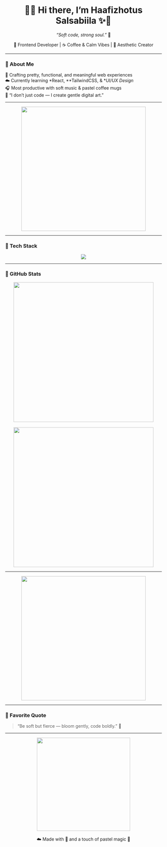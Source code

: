 <h1 align="center">🌸✨ Hi there, I’m <strong>Haafizhotus Salsabiila</strong> ✨🌸</h1>

<p align="center">
  <em>“Soft code, strong soul.”</em> 💖  
</p>

<p align="center">
  🌷 Frontend Developer | ☕ Coffee & Calm Vibes | 🎀 Aesthetic Creator  
</p>

---

### 💫 About Me
🌸 Crafting pretty, functional, and meaningful web experiences  
☁️ Currently learning *React, **TailwindCSS, & **UI/UX Design*  
🎧 Most productive with soft music & pastel coffee mugs  
💖 “I don’t just code — I create gentle digital art.”  

---

<p align="center">
  <img src="https://raw.githubusercontent.com/haafizhotus/haafizhotus/main/assets/pink-divider.gif" width="400"/>
</p>

---

### 🧠 Tech Stack
<p align="center">
  <img src="https://skillicons.dev/icons?i=html,css,js,react,tailwind,figma,python,vscode,github" />
</p>

---

### 🌸 GitHub Stats
<p align="center">
  <img src="https://github-readme-stats.vercel.app/api?username=haafizhotus&show_icons=true&theme=rose_pine&title_color=ffb6c1&icon_color=ffb6c1&text_color=faf0f6&bg_color=fef6f9" width="450"/>  
  <br/><br/>
  <img src="https://github-readme-streak-stats.herokuapp.com/?user=haafizhotus&theme=rose_pine&ring=ffb6c1&fire=ffb6c1&currStreakLabel=ffb6c1" width="450"/>
</p>

---

<p align="center">
  <img src="https://raw.githubusercontent.com/haafizhotus/haafizhotus/main/assets/pink-line.gif" width="400"/>
</p>

---

### 🌷 Favorite Quote
> “Be soft but fierce — bloom gently, code boldly.” 🌸

---

<p align="center">
  <img src="https://raw.githubusercontent.com/haafizhotus/haafizhotus/main/assets/pastel-stars.gif" width="300"/><br><br>
  ☁️ Made with 💖 and a touch of pastel magic 🌷
</p>
